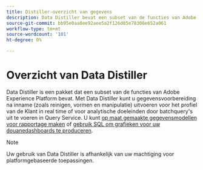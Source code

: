 ```yaml
---
title: Distiller-overzicht van gegevens
description: Data Distiller bevat een subset van de functies van Adobe Experience Platform voor opschonen, vormgeven en manipuleren.
source-git-commit: bb95e0aa8ee92aee5a2f126d85e78308e652a061
workflow-type: tm+mt
source-wordcount: '101'
ht-degree: 0%

---
```


# Overzicht van Data Distiller

Data Distiller is een pakket dat een subset van de functies van Adobe Experience Platform bevat. Met Data Distiller kunt u gegevensvoorbereiding na inname (zoals reinigen, vormen en manipulatie) uitvoeren voor het profiel van de Klant in real time of voor analytische doeleinden door batchquery&#39;s uit te voeren in Query Service. U kunt [op maat gemaakte gegevensmodellen voor rapportage maken](../../query-service/data-distiller/customizable-insights/reporting-insights-data-model.md) of [gebruik SQL om grafieken voor uw douanedashboards te produceren](./customizable-insights/overview.md).

>[!NOTE]
>
>Uw gebruik van Data Distiller is afhankelijk van uw machtiging voor platformgebaseerde toepassingen.
